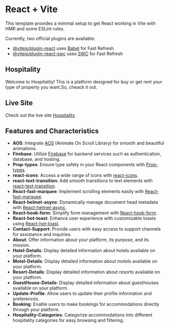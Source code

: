 # React + Vite

This template provides a minimal setup to get React working in Vite with HMR and some ESLint rules.

Currently, two official plugins are available:

- [@vitejs/plugin-react](https://github.com/vitejs/vite-plugin-react/blob/main/packages/plugin-react/README.md) uses [Babel](https://babeljs.io/) for Fast Refresh
- [@vitejs/plugin-react-swc](https://github.com/vitejs/vite-plugin-react-swc) uses [SWC](https://swc.rs/) for Fast Refresh

## Hospitality

Welcome to Hospitality! This is a platform designed for buy or get rent your type of property you want.So, cheack it out.

## Live Site

Check out the live site [Hospitality](https://real-estate-hospitality-60cde.web.app)

## Features and Characteristics

- **AOS**: Integrate [AOS](https://github.com/michalsnik/aos) (Animate On Scroll Library) for smooth and beautiful animations.
- **Firebase**: Utilize [Firebase](https://console.firebase.google.com/) for backend services such as authentication, database, and hosting.
- **Prop-types**: Ensure type safety in your React components with [Prop-types](https://www.npmjs.com/package/prop-types).
- **react-icons**: Access a wide range of icons with [react-icons](https://react-icons.github.io/react-icons/).
- **react-text-transition**: Add smooth transitions to text elements with [react-text-transition](https://www.npmjs.com/package/react-text-transition).
- **React-fast-marquee**: Implement scrolling elements easily with [React-fast-marquee](https://www.react-fast-marquee.com/documentation).
- **React-helmet-async**: Dynamically manage document head metadata with [React-helmet-async](https://www.npmjs.com/package/react-helmet-async).
- **React-hook-form**: Simplify form management with [React-hook-form](https://react-hook-form.com/get-started).
- **React-hot-toast**: Enhance user experience with customizable toasts using [React-hot-toast](https://react-hot-toast.com/docs).
- **Contact-Support**: Provide users with easy access to support channels for assistance and inquiries.
- **About**: Offer information about your platform, its purpose, and its mission.
- **Hotel-Details**: Display detailed information about hotels available on your platform.
- **Motel-Details**: Display detailed information about motels available on your platform.
- **Resort-Details**: Display detailed information about resorts available on your platform.
- **GuestHouse-Details**: Display detailed information about guesthouses available on your platform.
- **Update-Profile**: Allow users to update their profile information and preferences.
- **Booking**: Enable users to make bookings for accommodations directly through your platform.
- **Hospitality-Categories**: Categorize accommodations into different hospitality categories for easy browsing and filtering.

